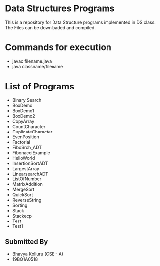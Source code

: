 # Data Structures Programs
This is a repository for Data Structure programs implemented in DS class. The Files can be downloaded and compiled.

# Commands for execution
* javac filename.java
* java classname/filename

# List of Programs
* Binary Search
* BoxDemo
* BoxDemo1
* BoxDemo2
* CopyArray
* CountCharacter
* DuplicateCharacter
* EvenPosition
* Factorial
* FiboSrch_ADT
* FibonacciExample
* HelloWorld
* InsertionSortADT
* LargestArray
* LinearsearchADT
* ListOfNumber
* MatrixAddition
* MergeSort
* QuickSort
* ReverseString
* Sorting
* Stack
* Stackecp
* Test
* Test1

## Submitted By
* Bhavya Kolluru (CSE - A)
* 19BQ1A0518
